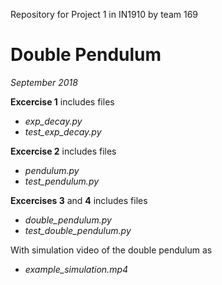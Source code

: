 Repository for Project 1 in IN1910 by team 169
# Double Pendulum
*September 2018*

**Excercise 1** includes files
- *exp_decay.py*
- *test_exp_decay.py*

**Excercise 2** includes files
- *pendulum.py*
- *test_pendulum.py*

**Excercises 3** and **4** includes files
- *double_pendulum.py*
- *test_double_pendulum.py*

With simulation video of the double pendulum as
- *example_simulation.mp4*
